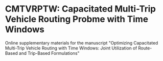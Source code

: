 # CMTVRPTW: Capacitated Multi-Trip Vehicle Routing Probme with Time Windows
Online supplementary materials for the manuscript "Optimizing Capacitated Multi-Trip Vehicle Routing with Time Windows: Joint Utilization of Route-Based and Trip-Based Formulations"
